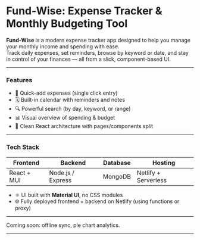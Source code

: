 # Fund-Wise: Expense Tracker & Monthly Budgeting Tool

**Fund-Wise** is a modern expense tracker app designed to help you manage your monthly income and spending with ease.  
Track daily expenses, set reminders, browse by keyword or date, and stay in control of your finances — all from a slick, component-based UI.

---

### Features

- 💸 Quick-add expenses (single click entry)
- 🗓️ Built-in calendar with reminders and notes
- 🔍 Powerful search (by day, keyword, or range)
- 📊 Visual overview of spending & budget
- 🧠 Clean React architecture with pages/components split

---

### Tech Stack

| Frontend       | Backend        | Database | Hosting   |
|----------------|----------------|----------|-----------|
| React + MUI    | Node.js / Express | MongoDB  | Netlify + Serverless |

- ⚛️ UI built with **Material UI**, no CSS modules
- 🌐 Fully deployed frontend + backend on Netlify (using functions or proxy)

---

Coming soon: offline sync, pie chart analytics.

---
